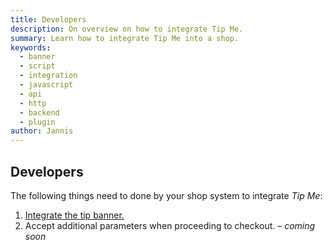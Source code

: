 ```yaml
---
title: Developers
description: On overview on how to integrate Tip Me.
summary: Learn how to integrate Tip Me into a shop.
keywords:
  - banner
  - script
  - integration
  - javascript
  - api
  - http
  - backend
  - plugin
author: Jannis
---
```


## Developers

The following things need to done by your shop system to integrate *Tip Me*:

1. [Integrate the tip banner.](banner.html)
2. Accept additional parameters when proceeding to checkout. – *coming soon*
